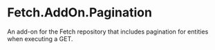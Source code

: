 # Fetch.AddOn.Pagination
An add-on for the Fetch repository that includes pagination for entities when executing a GET.
